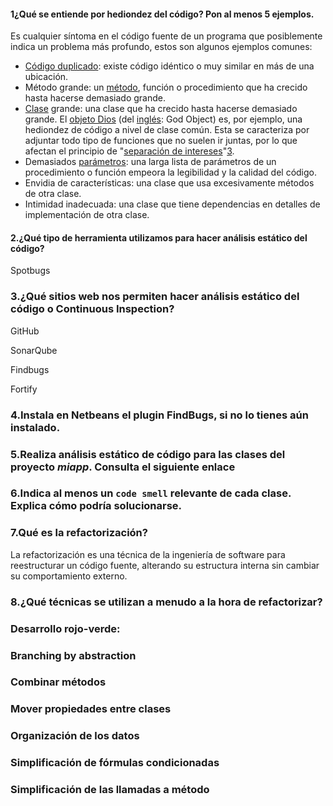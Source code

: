 #### 1¿Qué se entiende por hediondez del código? Pon al menos 5 ejemplos.

Es cualquier síntoma en el código fuente de un programa que posiblemente indica un problema más profundo, estos son algunos ejemplos comunes:

- [Código duplicado](https://es.wikipedia.org/wiki/Código_duplicado): existe código idéntico o muy similar en más de una ubicación.
- Método grande: un [método](https://es.wikipedia.org/wiki/Método_(informática)), función o procedimiento que ha crecido hasta hacerse demasiado grande.
- [Clase](https://es.wikipedia.org/wiki/Clase_(informática)) grande: una clase que ha crecido hasta hacerse demasiado grande. El [objeto Dios](https://es.wikipedia.org/wiki/Objeto_Dios) (del [inglés](https://es.wikipedia.org/wiki/Idioma_inglés): God Object) es, por ejemplo, una hediondez de código a nivel de clase común. Esta se caracteriza por adjuntar todo tipo de funciones que no suelen ir juntas, por lo que afectan el principio de "[separación de intereses](https://es.wikipedia.org/wiki/Separación_de_intereses)"[3](https://es.wikipedia.org/wiki/Hediondez_del_código#cite_note-3).
- Demasiados [parámetros](https://es.wikipedia.org/wiki/Argumento_(informática)): una larga lista de parámetros de un procedimiento o función empeora la legibilidad y la calidad del código.
- Envidia de características: una clase que usa excesivamente métodos de otra clase.
- Intimidad inadecuada: una clase que tiene dependencias en detalles de implementación de otra clase.

#### 2.¿Qué tipo de herramienta utilizamos para hacer análisis estático del código?

Spotbugs

### 3.¿Qué sitios web nos permiten hacer análisis estático del código o Continuous Inspection?

GitHub

SonarQube

Findbugs

Fortify

### 4.Instala en Netbeans el plugin FindBugs, si no lo tienes aún instalado.

### 5.Realiza análisis estático de código para las clases del proyecto *miapp*. Consulta el siguiente enlace



### 6.Indica al menos un `code smell` relevante de cada clase. Explica cómo podría solucionarse.



### 7.Qué es la refactorización?

La refactorización es una técnica de la ingeniería de software para reestructurar un código fuente, alterando su estructura interna sin cambiar su comportamiento externo.

### 8.¿Qué técnicas se utilizan a menudo a la hora de refactorizar?

### Desarrollo rojo-verde:

### Branching by abstraction

### Combinar métodos

### Mover propiedades entre clases

### Organización de los datos

### Simplificación de fórmulas condicionadas

### Simplificación de las llamadas a método


